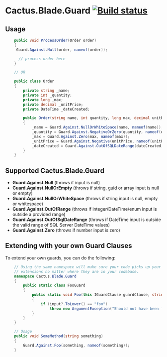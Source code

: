# Cactus.Blade.Guard [![Build status](https://ci.appveyor.com/api/projects/status/cqxs63x57368a08w?svg=true)](https://ci.appveyor.com/project/Cactus.Blade/Cactus.Blade-Guard-9b1x8)

## Usage

```c#
    public void ProcessOrder(Order order)
    {
     Guard.Against.Null(order, nameof(order));

      // process order here
    }

    // OR

    public class Order
    {
        private string _name;
        private int _quantity;
        private long _max;
        private decimal _unitPrice;
        private DateTime _dateCreated;

        public Order(string name, int quantity, long max, decimal unitPrice, DateTime dateCreated)
        {
            _name = Guard.Against.NullOrWhiteSpace(name, nameof(name));
            _quantity = Guard.Against.NegativeOrZero(quantity, nameof(quantity));
            _max = Guard.Against.Zero(max, nameof(max));
            _unitPrice = Guard.Against.Negative(unitPrice, nameof(unitPrice));
            _dateCreated = Guard.Against.OutOfSQLDateRange(dateCreated, nameof(dateCreated));
        }
    }
```

## Supported Cactus.Blade.Guard

- **Guard.Against.Null** (throws if input is null)
- **Guard.Against.NullOrEmpty** (throws if string, guid or array input is null or empty)
- **Guard.Against.NullOrWhiteSpace** (throws if string input is null, empty or whitespace)
- **Guard.Against.OutOfRange** (throws if integer/DateTime/enum input is outside a provided range)
- **Guard.Against.OutOfSqlDateRange** (throws if DateTime input is outside the valid range of SQL Server DateTime values)
- **Guard.Against.Zero** (throws if number input is zero)

## Extending with your own Guard Clauses

To extend your own guards, you can do the following:

```c#
    // Using the same namespace will make sure your code picks up your
    // extensions no matter where they are in your codebase.
    namespace Cactus.Blade.Guard
    {
        public static class FooGuard
        {
            public static void Foo(this IGuardClause guardClause, string input, string parameterName)
            {
                if (input?.ToLower() == "foo")
                    throw new ArgumentException("Should not have been foo!", parameterName);
            }
        }
    }

    // Usage
    public void SomeMethod(string something)
    {
        Guard.Against.Foo(something, nameof(something));
    }
```
